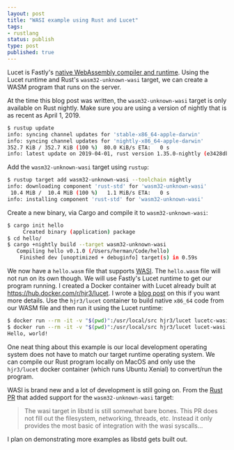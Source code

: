 ```yaml
---
layout: post
title: "WASI example using Rust and Lucet"
tags:
- rustlang
status: publish
type: post
published: true
---
```


Lucet is Fastly's [native WebAssembly compiler and runtime][lucet]. Using the Lucet runtime and Rust's `wasm32-unknown-wasi` target, we can create a WASM program that runs on the server.


At the time this blog post was written, the `wasm32-unknown-wasi` target is only available on Rust nightly. Make sure you are using a version of nightly that is as recent as April 1, 2019.

```bash
$ rustup update
info: syncing channel updates for 'stable-x86_64-apple-darwin'
info: syncing channel updates for 'nightly-x86_64-apple-darwin'
352.7 KiB / 352.7 KiB (100 %)  80.0 KiB/s ETA:   0 s
info: latest update on 2019-04-01, rust version 1.35.0-nightly (e3428db7c 2019-03-31)
```

Add the `wasm32-unknown-wasi` target using `rustup`:

```bash
$ rustup target add wasm32-unknown-wasi --toolchain nightly
info: downloading component 'rust-std' for 'wasm32-unknown-wasi'
 10.4 MiB /  10.4 MiB (100 %)   1.1 MiB/s ETA:   0 s
info: installing component 'rust-std' for 'wasm32-unknown-wasi'
```

Create a new binary, via Cargo and compile it to `wasm32-unknown-wasi`:

```bash
$ cargo init hello
     Created binary (application) package
$ cd hello/
$ cargo +nightly build --target wasm32-unknown-wasi
   Compiling hello v0.1.0 (/Users/herman/Code/hello)
    Finished dev [unoptimized + debuginfo] target(s) in 0.59s
```

We now have a `hello.wasm` file that supports [WASI][WASI]. The `hello.wasm` file will not run on its own though. We will use Fastly's Lucet runtime to get our program running. I created a Docker container with Lucet already built at https://hub.docker.com/r/hjr3/lucet. I wrote a [blog post][blog post] on this if you want more details. Use the `hjr3/lucet` container to build native `x86_64` code from our WASM file and then run it using the Lucet runtime:

```bash
$ docker run --rm -it -v "$(pwd)":/usr/local/src hjr3/lucet lucetc-wasi -o hello.so target/wasm32-unknown-wasi/debug/hello.wasm
$ docker run --rm -it -v "$(pwd)":/usr/local/src hjr3/lucet lucet-wasi hello.so
Hello, world!
```

One neat thing about this example is our local development operating system does not have to match our target runtime operating system. We can compile our Rust program locally on MacOS and only use the `hjr3/lucet` docker container (which runs Ubuntu Xenial) to convert/run the program.

WASI is brand new and a lot of development is still going on. From the [Rust PR] that added support for the `wasm32-unknown-wasi` target:

> The wasi target in libstd is still somewhat bare bones. This PR does not
fill out the filesystem, networking, threads, etc. Instead it only
provides the most basic of integration with the wasi syscalls...

I plan on demonstrating more examples as libstd gets built out.

[lucet]: https://www.fastly.com/blog/announcing-lucet-fastly-native-webassembly-compiler-runtime
[WASI]: https://hacks.mozilla.org/2019/03/standardizing-wasi-a-webassembly-system-interface/
[blog post]: /2019/03/31/lucet-in-five-minutes.html
[Rust PR]: https://github.com/rust-lang/rust/pull/59464
